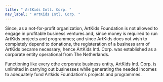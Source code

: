 ```yaml
---
title: " ArtKids Intl. Corp. "
nav_label: " ArtKids Intl. Corp. "
---
```

Since, as a not-for-profit organization, ArtKids Foundation is not allowed to engage in profitable business ventures and, since money is required to run ArtKids projects and programmes; and since ArtKids does not wish to completely depend to donations, the registeration of a business arm of ArtKids became necessary; hence ArtKids Intl. Corp. was established as a corporate entity operational from The Netherlands. 

Functioning like every othe corporate business entity, ArtKids Intl. Corp. is unlimited in carrying out businesses while generating the needed incomes to adequately fund Artkids Foundation's projects and programmes.